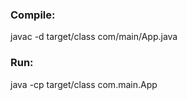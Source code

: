 ### Compile:

javac -d target/class com/main/App.java

### Run:

java -cp target/class com.main.App
